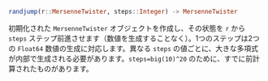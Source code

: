 ```julia
randjump(r::MersenneTwister, steps::Integer) -> MersenneTwister
```

初期化された `MersenneTwister` オブジェクトを作成し、その状態を `r` から `steps` ステップ前進させます（数値を生成することなく）。1つのステップは2つの `Float64` 数値の生成に対応します。異なる `steps` の値ごとに、大きな多項式が内部で生成される必要があります。`steps=big(10)^20` のために、すでに前計算されたものがあります。
